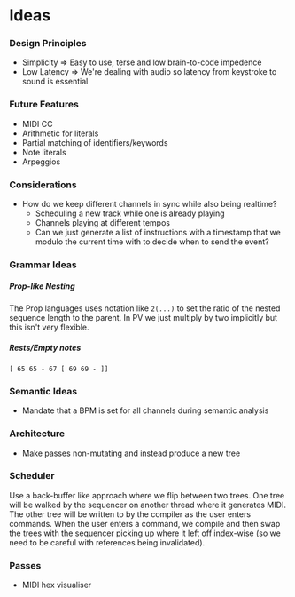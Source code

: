 # Ideas

### Design Principles
- Simplicity => Easy to use, terse and low brain-to-code impedence
- Low Latency => We're dealing with audio so latency from keystroke to sound is essential

### Future Features
- MIDI CC
- Arithmetic for literals
- Partial matching of identifiers/keywords
- Note literals
- Arpeggios

### Considerations
- How do we keep different channels in sync while also being realtime?
	- Scheduling a new track while one is already playing
	- Channels playing at different tempos
	- Can we just generate a list of instructions with a timestamp that we
	modulo the current time with to decide when to send the event?

### Grammar Ideas
##### Prop-like Nesting
The Prop languages uses notation like `2(...)` to set the ratio
of the nested sequence length to the parent. In PV we just multiply
by two implicitly but this isn't very flexible.

##### Rests/Empty notes
```
[ 65 65 - 67 [ 69 69 - ]]
```

### Semantic Ideas
- Mandate that a BPM is set for all channels during semantic analysis

### Architecture
- Make passes non-mutating and instead produce a new tree

### Scheduler
Use a back-buffer like approach where we flip between two trees. One tree
will be walked by the sequencer on another thread where it generates MIDI.
The other tree will be written to by the compiler as the user enters commands.
When the user enters a command, we compile and then swap the trees with the
sequencer picking up where it left off index-wise (so we need to be careful
with references being invalidated).

### Passes
- MIDI hex visualiser
